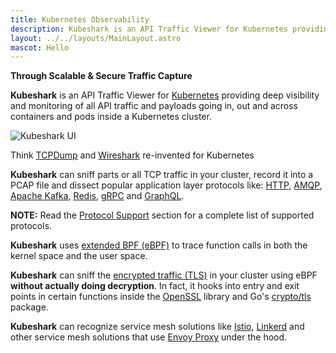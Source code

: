 ```yaml
---
title: Kubernetes Observability
description: Kubeshark is an API Traffic Viewer for Kubernetes providing deep visibility and monitoring of all API traffic and payloads going in, out and across containers and pods inside a Kubernetes cluster.
layout: ../../layouts/MainLayout.astro
mascot: Hello
---
```


**Through Scalable & Secure Traffic Capture**

**Kubeshark** is an API Traffic Viewer for [Kubernetes](https://kubernetes.io/) providing deep visibility and monitoring of all API traffic and payloads going in, out and across containers and pods inside a Kubernetes cluster.

![Kubeshark UI](/kubeshark-ui.png)

Think [TCPDump](https://en.wikipedia.org/wiki/Tcpdump) and [Wireshark](https://www.wireshark.org/) re-invented for Kubernetes

**Kubeshark** can sniff parts or all TCP traffic in your cluster, record it into a PCAP file and dissect popular application layer protocols like: [HTTP](https://datatracker.ietf.org/doc/html/rfc2616), [AMQP](https://www.rabbitmq.com/amqp-0-9-1-reference.html), [Apache Kafka](https://kafka.apache.org/protocol), [Redis](https://redis.io/topics/protocol), [gRPC](https://grpc.github.io/grpc/core/md_doc__p_r_o_t_o_c_o_l-_h_t_t_p2.html) and [GraphQL](https://graphql.org/learn/serving-over-http/).

**NOTE:** Read the [Protocol Support](/en/protocols) section for a complete list of supported protocols.

**Kubeshark** uses [extended BPF (eBPF)](https://en.wikipedia.org/wiki/Berkeley_Packet_Filter) to trace function calls in both the kernel space and the user space.

**Kubeshark** can sniff the [encrypted traffic (TLS)](https://en.wikipedia.org/wiki/Transport_Layer_Security) in your cluster using
eBPF **without actually doing decryption**. In fact, it hooks into entry and exit points in certain functions inside the
[OpenSSL](https://www.openssl.org/) library and Go's [crypto/tls](https://pkg.go.dev/crypto/tls) package.

**Kubeshark** can recognize service mesh solutions like [Istio](https://istio.io/), [Linkerd](https://linkerd.io/) and other service mesh solutions that use [Envoy Proxy](https://www.envoyproxy.io/) under the hood.